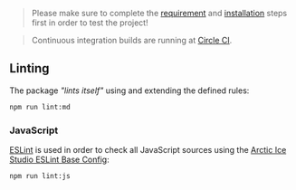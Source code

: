 > Please make sure to complete the [requirement][getting-started-requirements] and [installation][getting-started-installation] steps first in order to test the project!

> Continuous integration builds are running at [Circle CI][ci-circle].

## Linting

The package *"lints itself"* using and extending the defined rules:

```sh
npm run lint:md
```

### JavaScript

[ESLint][eslint] is used in order to check all JavaScript sources using the [Arctic Ice Studio ESLint Base Config][eslint-config-arcticicestudio-base-ghio]:

```sh
npm run lint:js
```

[getting-started-installation]: ../getting-started/installation.md
[getting-started-requirements]: ../getting-started/requirements.md

[ci-circle]: https://circleci.com/gh/arcticicestudio/eslint-config-arcticicestudio
[eslint]: https://eslint.org
[eslint-config-arcticicestudio-base-ghio]: https://arcticicestudio.github.io/eslint-config-arcticicestudio-base/
